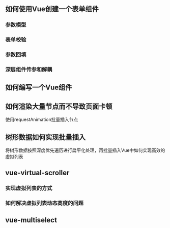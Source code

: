 ## 如何使用Vue创建一个表单组件

### 参数模型



### 表单校验



### 参数回填



### 深层组件传参和解耦



## 如何编写一个Vue组件

## 如何渲染大量节点而不导致页面卡顿

使用requestAnimation批量插入节点





## 树形数据如何实现批量插入

将树形数据按照深度优先遍历进行扁平化处理，再批量插入Vue中如何实现高效的虚拟列表



## vue-virtual-scroller

### 实现虚拟列表的方式



### 如何解决虚拟列表动态高度的问题



## vue-multiselect

